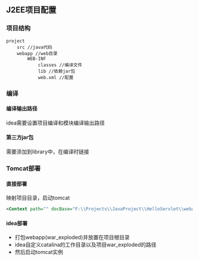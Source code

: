 ## J2EE项目配置
### 项目结构
```
project
    src //java代码
    webapp //web目录
        WEB-INF
            classes //编译文件
            lib //依赖jar包
            web.xml //配置
```
### 编译
#### 编译输出路径
idea需要设置项目编译和模块编译输出路径
#### 第三方jar包
需要添加到library中，在编译时链接
### Tomcat部署
#### 直接部署
映射项目目录，启动tomcat
```xml
<Context path="" docBase="F:\\Projects\\JavaProject\\HelloServlet\\webapp" />
```
#### idea部署
- 打包webapp(war_exploded)并放置在项目根目录
- idea自定义catalina的工作目录以及项目war_exploded的路径
- 然后启动tomcat实例
